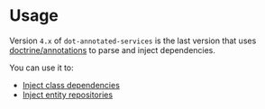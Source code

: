 # Usage

Version `4.x` of `dot-annotated-services` is the last version that uses [doctrine/annotations](https://github.com/doctrine/annotations) to parse and inject dependencies.

You can use it to:
- [Inject class dependencies](factories/service.md)
- [Inject entity repositories](factories/repository.md)
